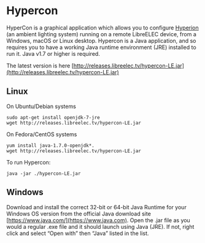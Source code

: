 # Hypercon

HyperCon is a graphical application which allows you to configure [Hyperion](https://github.com/LibreELEC/documentation/tree/bb394d22013fdc5f491418b7367a92b73ca7c45a/hyperion.md) \(an ambient lighting system\) running on a remote LibreELEC device, from a Windows, macOS or Linux desktop. Hypercon is a Java application, and so requires you to have a working Java runtime environment \(JRE\) installed to run it. Java v1.7 or higher is required.

The latest version is here [http://releases.libreelec.tv/hypercon-LE.jar](http://releases.libreelec.tv/hypercon-LE.jar)

## Linux

On Ubuntu/Debian systems

```text
sudo apt-get install openjdk-7-jre
wget http://releases.libreelec.tv/hypercon-LE.jar
```

On Fedora/CentOS systems

```text
yum install java-1.7.0-openjdk*.
wget http://releases.libreelec.tv/hypercon-LE.jar
```

To run Hypercon:

```text
java -jar ./hypercon-LE.jar
```

## Windows

Download and install the correct 32-bit or 64-bit Java Runtime for your Windows OS version from the official Java download site [https://www.java.com/](https://www.java.com). Open the .jar file as you would a regular .exe file and it should launch using Java \(JRE\). If not, right click and select “Open with” then “Java” listed in the list.

